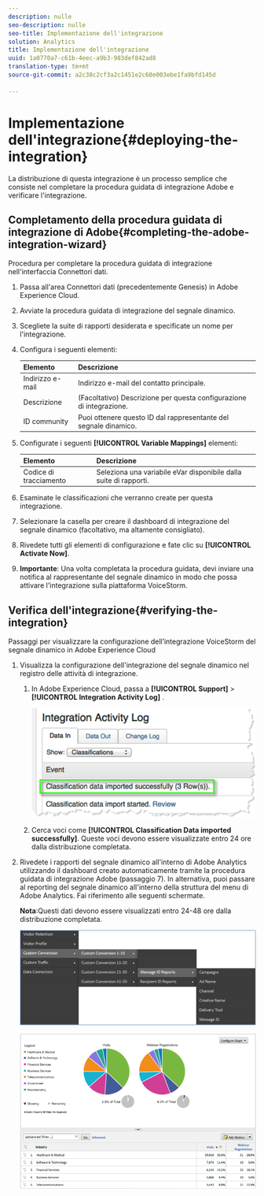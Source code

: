 ```yaml
---
description: nulle
seo-description: nulle
seo-title: Implementazione dell'integrazione
solution: Analytics
title: Implementazione dell'integrazione
uuid: 1a0770a7-c61b-4eec-a9b3-983def842ad8
translation-type: tm+mt
source-git-commit: a2c38c2cf3a2c1451e2c60e003ebe1fa9bfd145d

---
```



# Implementazione dell'integrazione{#deploying-the-integration}

La distribuzione di questa integrazione è un processo semplice che consiste nel completare la procedura guidata di integrazione Adobe e verificare l'integrazione.

## Completamento della procedura guidata di integrazione di Adobe{#completing-the-adobe-integration-wizard}

Procedura per completare la procedura guidata di integrazione nell'interfaccia Connettori dati.

1. Passa all'area Connettori dati (precedentemente Genesis) in Adobe Experience Cloud.
1. Avviate la procedura guidata di integrazione del segnale dinamico.
1. Scegliete la suite di rapporti desiderata e specificate un nome per l'integrazione.
1. Configura i seguenti elementi:

   | Elemento | Descrizione |
   |---|---|
   | Indirizzo e-mail | Indirizzo e-mail del contatto principale. |
   | Descrizione | (Facoltativo) Descrizione per questa configurazione di integrazione. |
   | ID community | Puoi ottenere questo ID dal rappresentante del segnale dinamico. |

1. Configurate i seguenti **[!UICONTROL Variable Mappings]** elementi:

   | Elemento | Descrizione |
   |---|---|
   | Codice di tracciamento | Seleziona una variabile eVar disponibile dalla suite di rapporti. |

1. Esaminate le classificazioni che verranno create per questa integrazione.
1. Selezionare la casella per creare il dashboard di integrazione del segnale dinamico (facoltativo, ma altamente consigliato).
1. Rivedete tutti gli elementi di configurazione e fate clic su **[!UICONTROL Activate Now]**.
1. **Importante**: Una volta completata la procedura guidata, devi inviare una notifica al rappresentante del segnale dinamico in modo che possa attivare l'integrazione sulla piattaforma VoiceStorm.

## Verifica dell'integrazione{#verifying-the-integration}

Passaggi per visualizzare la configurazione dell’integrazione VoiceStorm del segnale dinamico in Adobe Experience Cloud

1. Visualizza la configurazione dell'integrazione del segnale dinamico nel registro delle attività di integrazione.
   1. In Adobe Experience Cloud, passa a **[!UICONTROL Support]** &gt; **[!UICONTROL Integration Activity Log]** .

      ![](assets/integration_activity_log.png)

   1. Cerca voci come **[!UICONTROL Classification Data imported successfully]**. Queste voci devono essere visualizzate entro 24 ore dalla distribuzione completata.
1. Rivedete i rapporti del segnale dinamico all'interno di Adobe Analytics utilizzando il dashboard creato automaticamente tramite la procedura guidata di integrazione Adobe (passaggio 7). In alternativa, puoi passare al reporting del segnale dinamico all'interno della struttura del menu di Adobe Analytics. Fai riferimento alle seguenti schermate.

   **Nota**:Questi dati devono essere visualizzati entro 24-48 ore dalla distribuzione completata.

   ![](assets/reporting.png)

   ![](assets/reporting2.png)
